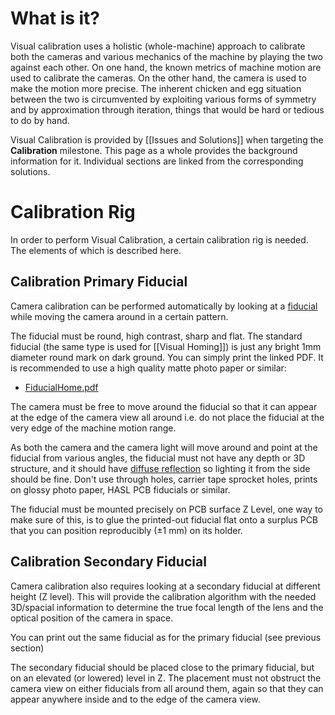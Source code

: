 # What is it?

Visual calibration uses a holistic (whole-machine) approach to calibrate both the cameras and various mechanics of the machine by playing the two against each other. On one hand, the known metrics of machine motion are used to calibrate the cameras. On the other hand, the camera is used to make the motion more precise. The inherent chicken and egg situation between the two is circumvented by exploiting various forms of symmetry and by approximation through iteration, things that would be hard or tedious to do by hand. 

Visual Calibration is provided by [[Issues and Solutions]] when targeting the **Calibration** milestone. This page as a whole provides the background information for it. Individual sections are linked from the corresponding solutions.  

# Calibration Rig

In order to perform Visual Calibration, a certain calibration rig is needed. The elements of which is described here. 

## Calibration Primary Fiducial

Camera calibration can be performed automatically by looking at a [fiducial](https://en.wikipedia.org/wiki/Fiducial_marker#Printed_circuit_boards) while moving the camera around in a certain pattern. 

The fiducial must be round, high contrast, sharp and flat. The standard fiducial (the same type is used for [[Visual Homing]]) is just any bright 1mm diameter round mark on dark ground. You can simply print the linked PDF. It is recommended to use a high quality matte photo paper or similar: 

* [FiducialHome.pdf](https://github.com/openpnp/openpnp/files/5542424/FiducialHome.pdf)

The camera must be free to move around the fiducial so that it can appear at the edge of the camera view all around i.e. do not place the fiducial at the very edge of the machine motion range. 

As both the camera and the camera light will move around and point at the fiducial from various angles, the fiducial must not have any depth or 3D structure, and it should have [diffuse reflection](https://en.wikipedia.org/wiki/Diffuse_reflection) so lighting it from the side should be fine. Don't use through holes, carrier tape sprocket holes, prints on glossy photo paper, HASL PCB fiducials or similar.

The fiducial must be mounted precisely on PCB surface Z Level, one way to make sure of this, is to glue the printed-out fiducial flat onto a surplus PCB that you can position reproducibly (±1 mm) on its holder.

## Calibration Secondary Fiducial

Camera calibration also requires looking at a secondary fiducial at different height (Z level). This will provide the calibration algorithm with the needed 3D/spacial information to determine the true focal length of the lens and the optical position of the camera in space. 

You can print out the same fiducial as for the primary fiducial (see previous section)

The secondary fiducial should be placed close to the primary fiducial, but on an elevated (or lowered) level in Z. The placement must not obstruct the camera view on either fiducials from all around them, again so that they can appear anywhere inside and to the edge of the camera view. 

